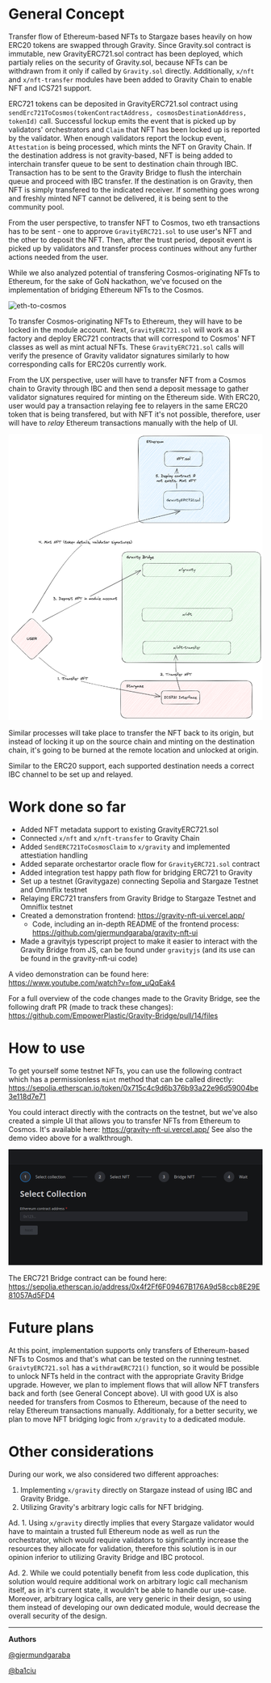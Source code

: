 # General Concept

Transfer flow of Ethereum-based NFTs to Stargaze bases heavily on how ERC20 tokens are swapped through Gravity. Since Gravity.sol contract is immutable, new GravityERC721.sol contract has been deployed, which partialy relies on the security of Gravity.sol, because NFTs can be withdrawn from it only if called by `Gravity.sol` directly. Additionally, `x/nft` and `x/nft-transfer` modules have been added to Gravity Chain to enable NFT and ICS721 support.

ERC721 tokens can be deposited in GravityERC721.sol contract using `sendErc721ToCosmos(tokenContractAddress, cosmosDestinationAddress, tokenId)` call. Successful lockup emits the event that is picked up by validators' orchestrators and `Claim` that NFT has been locked up is reported by the validator. When enough validators report the lockup event, `Attestation` is being processed, which mints the NFT on Gravity Chain. If the destination address is not gravity-based, NFT is being added to interchain transfer queue to be sent to destination chain through IBC. Transaction has to be sent to the Gravity Bridge to flush the interchain queue and proceed with IBC transfer. If the destination is on Gravity, then NFT is simply transfered to the indicated receiver. If something goes wrong and freshly minted NFT cannot be delivered, it is being sent to the community pool.

From the user perspective, to transfer NFT to Cosmos, two eth transactions has to be sent - one to approve `GravityERC721.sol` to use user's NFT and the other to deposit the NFT. Then, after the trust period, deposit event is picked up by validators and transfer process continues without any further actions needed from the user.

While we also analyzed potential of transfering Cosmos-originating NFTs to Ethereum, for the sake of GoN hackathon, we've focused on the implementation of bridging Ethereum NFTs to the Cosmos.

![eth-to-cosmos](./media/eth-to-cosmos.png)

To transfer Cosmos-originating NFTs to Ethereum, they will have to be locked in the module account. Next, `GravityERC721.sol` will work as a factory and deploy ERC721 contracts that will correspond to Cosmos' NFT classes as well as mint actual NFTs. These `GravityERC721.sol` calls will verify the presence of Gravity validator signatures similarly to how corresponding calls for ERC20s currently work.

From the UX perspective, user will have to transfer NFT from a Cosmos chain to Gravity through IBC and then send a deposit message to gather validator signatures required for minting on the Ethereum side. With ERC20, user would pay a transaction relaying fee to relayers in the same ERC20 token that is being transfered, but with NFT it's not possible, therefore, user will have to *relay* Ethereum transactions manually with the help of UI.

![cosmos-to-eth](./media/cosmos-to-eth.png)

Similar processes will take place to transfer the NFT back to its origin, but instead of locking it up on the source chain and minting on the destination chain, it's going to be burned at the remote location and unlocked at origin.

Similar to the ERC20 support, each supported destination needs a correct IBC channel to be set up and relayed.

# Work done so far
- Added NFT metadata support to existing GravityERC721.sol
- Connected `x/nft` and `x/nft-transfer` to Gravity Chain
- Added `SendERC721ToCosmosClaim` to `x/gravity` and implemented attestiation handling
- Added separate orchestartor oracle flow for `GravityERC721.sol` contract
- Added integration test happy path flow for bridging ERC721 to Gravity
- Set up a testnet (Gravitygaze) connecting Sepolia and Stargaze Testnet and Omniflix testnet
- Relaying ERC721 transfers from Gravity Bridge to Stargaze Testnet and Omniflix testnet
- Created a demonstration frontend: https://gravity-nft-ui.vercel.app/
    - Code, including an in-depth README of the frontend process: https://github.com/gjermundgaraba/gravity-nft-ui
- Made a gravityjs typescript project to make it easier to interact with the Gravity Bridge from JS, can be found under `gravityjs` (and its use can be found in the gravity-nft-ui code)

A video demonstration can be found here: https://www.youtube.com/watch?v=fow_uQqEak4

For a full overview of the code changes made to the Gravity Bridge, see the following draft PR (made to track these changes):
https://github.com/EmpowerPlastic/Gravity-Bridge/pull/14/files

# How to use

To get yourself some testnet NFTs, you can use the following contract which has a permissionless `mint` method that can be called directly:
https://sepolia.etherscan.io/token/0x715c4c9d6b376b93a22e96d59004be3e118d7e71

You could interact directly with the contracts on the testnet, but we've also created a simple UI that allows you to transfer NFTs from Ethereum to Cosmos. It's available here: https://gravity-nft-ui.vercel.app/
See also the demo video above for a walkthrough.

![UI Screenshot](media/ui-screenshot.png)

The ERC721 Bridge contract can be found here: https://sepolia.etherscan.io/address/0x4f2Ff6F09467B176A9d58ccb8E29E81057Ad5FD4

# Future plans

At this point, implementation supports only transfers of Ethereum-based NFTs to Cosmos and that's what can be tested on the running testnet. `GraivtyERC721.sol` has a `withdrawERC721()` function, so it would be possible to unlock NFTs held in the contract with the appropriate Gravity Bridge upgrade. However, we plan to implement flows that will allow NFT transfers back and forth (see General Concept above). UI with good UX is also needed for transfers from Cosmos to Ethereum, because of the need to relay Ethereum transactions manually. Additionaly, for a better security, we plan to move NFT bridging logic from `x/gravity` to a dedicated module.

# Other considerations

During our work, we also considered two different approaches:
1. Implementing `x/gravity` directly on Stargaze instead of using IBC and Gravity Bridge.
2. Utilizing Gravity's arbitrary logic calls for NFT bridging.

Ad. 1. Using `x/gravity` directly implies that every Stargaze validator would have to maintain a trusted full Ethereum node as well as run the orchestrator, which would require validators to significantly increase the resources they allocate for validation, therefore this solution is in our opinion inferior to utilizing Gravity Bridge and IBC protocol.

Ad. 2. While we could potentially benefit from less code duplication, this solution would require additional work on arbitrary logic call mechanism itself, as in it's current state, it wouldn't be able to handle our use-case. Moreover, arbitrary logica calls, are very generic in their design, so using them instead of developing our own dedicated module, would decrease the overall security of the design.

--------
**Authors**

[@gjermundgaraba](https://github.com/gjermundgaraba)

[@ba1ciu](https://github.com/ba1ciu)
